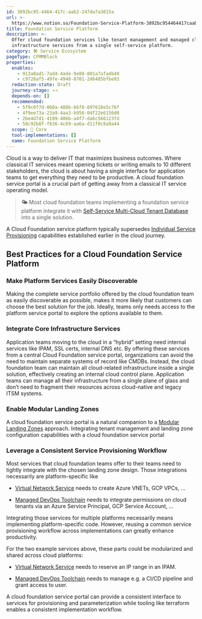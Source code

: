 ```yaml
---
id: 3892bc95-4464-417c-aab2-247da7a3015a
url: >-
  https://www.notion.so/Foundation-Service-Platform-3892bc954464417caab2247da7a3015a
title: Foundation Service Platform
description: >-
  Offer cloud foundation services like tenant management and managed cloud
  infrastructure services from a single self-service platform.
category: 🛠 Service Ecosystem
pageType: CFMMBlock
properties:
  enables:
    - 913a8ad1-7ad4-4ade-9e88-801a7afa4b40
    - c9728af5-49fe-4948-8701-2d6485bfbe93
  redaction-state: Draft
  journey-stage: ⭐️⭐️
  depends-on: []
  recommended:
    - 5f9c0f7d-860a-488b-bbf8-897618e5c76f
    - 4f9ee73a-23a9-4aa3-b956-0df22e6156d0
    - 2be4d7d1-4109-406b-a4f7-da6c566123fd
    - 58c92b8f-f836-4c69-aa6a-d11f0c8a9a44
  scope: 🏢 Core
  tool-implementations: []
  name: Foundation Service Platform
---
```


Cloud is a way to deliver IT that maximizes business outcomes. Where classical IT services meant opening tickets or writing emails to 10 different stakeholders, the cloud is about having a single interface for application teams to get everything they need to be productive. A cloud foundation service portal is a crucial part of getting away from a classical IT service operating model. 

> **🌤️** Most cloud foundation teams implementing a foundation service platform integrate it with [Self-Service Multi-Cloud Tenant Database](../tenant-management/self-service-multi-cloud-tenant-database.md) into a single solution.

A Cloud Foundation service platform typically supersedes [Individual Service Provisioning](./individual-service-provisioning.md) capabilities established earlier in the cloud journey.

## Best Practices for a Cloud Foundation Service Platform

### Make Platform Services Easily Discoverable

Making the complete service portfolio offered by the cloud foundation team as easily discoverable as possible, makes it more likely that customers can choose the best solution for the job. Ideally, teams only needs access to the platform service portal to explore the options available to them.

### Integrate Core Infrastructure Services

Application teams moving to the cloud in a “hybrid” setting need internal services like IPAM, SSL certs, internal DNS etc. By offering these services from a central Cloud Foundation service portal, organizations can avoid the need to maintain separate systems of record like CMDBs. Instead, the cloud foundation team can maintain all cloud-related infrastructure inside a single solution, effectively creating an internal cloud control plane. Application teams can manage all their infrastructure from a single plane of glass and don’t need to fragment their resources across cloud-native and legacy ITSM systems.

### Enable Modular Landing Zones

A cloud foundation service portal is a natural companion to a [Modular Landing Zones](../tenant-management/modular-landing-zones.md) approach. Integrating tenant management and landing zone configuration capabilities with a cloud foundation service  portal 

### Leverage a Consistent Service Provisioning Workflow

Most services that cloud foundation teams offer to their teams need to tightly integrate with  the chosen landing zone design. Those integrations necessarily are platform-specific like

- [Virtual Network Service](./virtual-network-service.md) needs to create Azure VNETs, GCP VPCs, ...

- [Managed DevOps Toolchain](./managed-devops-toolchain.md) needs to integrate permissions on cloud tenants via an Azure Service Principal, GCP Service Account, ...

Integrating those services for multiple platforms necessarily means implementing platform-specific code. However, reusing a common service provisioning workflow across implementations can greatly enhance  productivity. 

For the two example services above, these parts could be modularized and shared across cloud platforms:

- [Virtual Network Service](./virtual-network-service.md) needs to reserve an IP range in an IPAM.

- [Managed DevOps Toolchain](./managed-devops-toolchain.md) needs to manage e.g. a CI/CD pipeline and grant access to user.

A cloud foundation service portal can provide a consistent interface to services for provisioning and parameterization while tooling like terraform enables a consistent implementation workflow.

